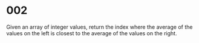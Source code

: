 # 002

Given an array of integer values, return the index where the average of the values on the left is closest to the average of the values on the right.
